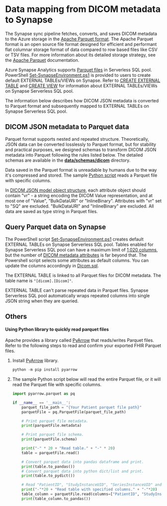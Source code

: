 # Data mapping from DICOM metadata to Synapse
The Synapse sync pipeline fetches, converts, and saves DICOM metadata to the Azure storage in the [Apache Parquet format](https://docs.microsoft.com/en-us/azure/databricks/data/data-sources/read-parquet). The Apache Parquet format is an open source file format designed for efficient and performant flat columnar storage format of data compared to row based files like CSV or TSV files. For more information about its detailed storage strategy, see the [Apache Parquet](https://parquet.apache.org/documentation/latest/) documentation.

Azure Synapse Analytics supports [Parquet files](https://docs.microsoft.com/en-us/azure/synapse-analytics/sql/query-parquet-files) in Serverless SQL pool. PowerShell [Set-SynapseEnvironment.ps1](../scripts/Set-SynapseEnvironment.ps1) is provided to users to create default EXTERNAL TABLEs/VIEWs on Synapse. Refer to [CREATE EXTERNAL TABLE](https://docs.microsoft.com/en-us/azure/synapse-analytics/sql/create-use-external-tables) and [CREATE VIEW](https://docs.microsoft.com/en-us/azure/synapse-analytics/sql/create-use-views) for information about EXTERNAL TABLEs/VIEWs on Synapse Serverless SQL pool.

The information below describes how DICOM JSON metadata is converted to Parquet format and subsequently mapped to EXTERNAL TABLEs on Synapse Serverless SQL pool.

## DICOM JSON metadata to Parquet data

Parquet format supports nested and repeated structure. Theoretically, JSON data can be converted losslessly to Parquet format, but for stability and practical purposes, we designed schemas to transform DICOM JSON metadata into Parquet following the rules listed below. The detailed schemas are available in the [**data/schemas/dicom**](https://github.com/microsoft/FHIR-Analytics-Pipelines/tree/main/FhirToDataLake/data/schemas/dicom) directory.

Data saved in the Parquet format is unreadable by humans due to the way it's compressed and stored. The sample [Python script](#using-python-library-to-quickly-read-parquet-files) reads a Parquet file with specific columns.

In [DICOM JSON model object structure](https://dicom.nema.org/medical/dicom/current/output/chtml/part18/sect_F.2.2.html), each attribute object should contain "vr" - a string encoding the DICOM Value representation, and at most one of "Value", "BulkDataURI" or "InlineBinary". Attributes with "vr" set to "SQ" are excluded. "BulkDataURI" and "InlineBinary" are excluded. All data are saved as type string in Parquet files.

## Query Parquet data on Synapse
The PowerShell script [Set-SynapseEnvironment.ps1](../scripts/Set-SynapseEnvironment.ps1) creates default EXTERNAL TABLEs on Synapse Serverless SQL pool. Tables enabled for Synapse Serverless SQL pool can have a maximum limit of [1,020 columns](https://learn.microsoft.com/en-us/azure/synapse-analytics/synapse-link/synapse-link-for-sql-known-issues), but the number of [DICOM metadata attributes](https://dicom.nema.org/medical/dicom/current/output/chtml/part06/chapter_6.html) is far beyond that. The Powershell script selects some attributes as default columns. You can update the columns accordingly in [Dicom.sql](https://github.com/microsoft/FHIR-Analytics-Pipelines/tree/main/FhirToDataLake/scripts/sql/dicom/Dicom.sql).

The EXTERNAL TABLE is linked to all Parquet files for DICOM metadata. The table name is ```"[dicom].[Dicom]"```. 

EXTERNAL TABLE can't parse repeated data in Parquet files. Synapse Serverless SQL pool automatically wraps repeated columns into single JSON string when they are queried.

## Others

#### Using Python library to quickly read parquet files

Apache provides a library called [PyArrow](https://arrow.apache.org/docs/python/index.html) that reads/writes Parquet files. Refer to the following steps to read and confirm your exported FHIR Parquet files.

1. Install [PyArrow](https://arrow.apache.org/docs/python/index.html) library.
   
    ```Powershell
    python -m pip install pyarrow
    ```

1. The sample Python script below will read the entire Parquet file, or it will read the Parquet file with specific columns.
    
    ```Python
    import pyarrow.parquet as pq

    if __name__ == '__main__':
        parquet_file_path = "{Your Patient parquet file path}"
        parquetFile = pq.ParquetFile(parquet_file_path)

        # Print parquet file metadata.
        print(parquetFile.metadata)  

        # Print parquet file schema.
        print(parquetFile.schema)

        print("-" * 20 + "Read table." + "-" * 20)
        table = parquetFile.read()

        # Convert parquet data into pandas dataframe and print.
        print(table.to_pandas())
        # Convert parquet data into python dict/list and print.
        print(table.to_pydict())

        # Read "PatientID", "StudyInstanceUID", "SeriesInstanceUID" and "SOPInstanceUID" columns.
        print("-"*20 + "Read table with specified columns." + "-"*20)
        table_column = parquetFile.read(columns=["PatientID", "StudyInstanceUID", "SeriesInstanceUID", "SOPInstanceUID"])
        print(table_column.to_pandas())
    ```
